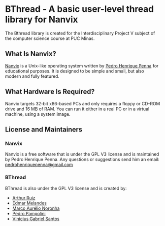 # BThread - A basic user-level thread library for Nanvix

The Bthread library is created for the Interdisciplinary Project V subject
of the computer science course at PUC Minas.

## What Is Nanvix?

[Nanvix](https://github.com/nanvix/nanvix) is a Unix-like operating system written by [Pedro Henrique
Penna](https://github.com/ppenna) for educational purposes. It is designed to be
simple and small, but also modern and fully featured.

## What Hardware Is Required?

Nanvix targets 32-bit x86-based PCs and only requires a floppy or
CD-ROM drive and 16 MB of RAM. You can run it either in a real PC
or in a virtual machine, using a system image.

## License and Maintainers

### Nanvix

Nanvix is a free software that is under the GPL V3 license and is
maintained by Pedro Henrique Penna. Any questions or suggestions send him an
email: <pedrohenriquepenna@gmail.com>

### BThread

BThread is also under the GPL V3 license and is created by:

- [Arthur Ruiz](https://github.com/ArthurSRuiz)
- [Edmar Melandes](https://github.com/Lexizz7)
- [Marco Aurélio Noronha](https://github.com/marconoronha)
- [Pedro Pampolini](https://github.com/PedroPampolini)
- [Vinicius Gabriel Santos](https://github.com/ravixr)
